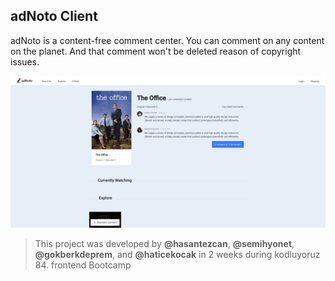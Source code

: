 ## adNoto Client

adNoto is a content-free comment center. You can comment on any content on the planet. And that comment won't be deleted reason of copyright issues.

![](cover.png)

> This project was developed by **@hasantezcan**, **@semihyonet**, **@gokberkdeprem**, and **@haticekocak** in 2 weeks during kodluyoruz 84. frontend Bootcamp